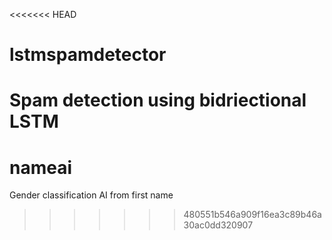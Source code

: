 <<<<<<< HEAD
# lstmspamdetector

Spam detection using bidriectional LSTM 
=======
# nameai
Gender classification AI from first name
>>>>>>> 480551b546a909f16ea3c89b46a30ac0dd320907
